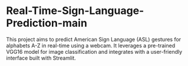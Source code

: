 # Real-Time-Sign-Language-Prediction-main
This project aims to predict American Sign Language (ASL) gestures for alphabets A-Z in real-time using a webcam. It leverages a pre-trained VGG16 model for image classification and integrates with a user-friendly interface built with Streamlit.
